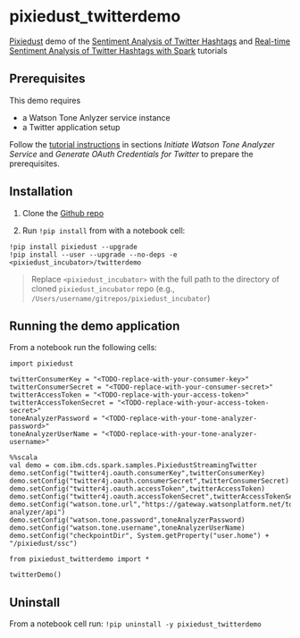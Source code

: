 # pixiedust_twitterdemo

[Pixiedust](https://github.com/ibm-watson-data-lab/pixiedust) demo of the [Sentiment Analysis of Twitter Hashtags](https://developer.ibm.com/clouddataservices/sentiment-analysis-of-twitter-hashtags/) and [Real-time Sentiment Analysis of Twitter Hashtags with Spark](https://developer.ibm.com/clouddataservices/2016/01/15/real-time-sentiment-analysis-of-twitter-hashtags-with-spark/) tutorials  


## Prerequisites

This demo requires
 * a Watson Tone Anlyzer service instance
 * a Twitter application setup

Follow the [tutorial instructions](https://developer.ibm.com/clouddataservices/2016/01/15/real-time-sentiment-analysis-of-twitter-hashtags-with-spark/) in sections _Initiate Watson Tone Analyzer Service_ and _Generate OAuth Credentials for Twitter_ to prepare the prerequisites.

## Installation

1. Clone the [Github repo](https://github.com/ibm-watson-data-lab/pixiedust_incubator)

2. Run `!pip install` from with a notebook cell:
  
  ```
  !pip install pixiedust --upgrade
  !pip install --user --upgrade --no-deps -e <pixiedust_incubator>/twitterdemo
  ```
  
  > Replace `<pixiedust_incubator>` with the full path to the directory of cloned `pixiedust_incubator` repo (e.g., `/Users/username/gitrepos/pixiedust_incubator`)  


## Running the demo application

From a notebook run the following cells:

```
import pixiedust

twitterConsumerKey = "<TODO-replace-with-your-consumer-key>"
twitterConsumerSecret = "<TODO-replace-with-your-consumer-secret>"
twitterAccessToken = "<TODO-replace-with-your-access-token>"
twitterAccessTokenSecret = "<TODO-replace-with-your-access-token-secret>"
toneAnalyzerPassword = "<TODO-replace-with-your-tone-analyzer-password>"
toneAnalyzerUserName = "<TODO-replace-with-your-tone-analyzer-username>"

%%scala
val demo = com.ibm.cds.spark.samples.PixiedustStreamingTwitter
demo.setConfig("twitter4j.oauth.consumerKey",twitterConsumerKey)
demo.setConfig("twitter4j.oauth.consumerSecret",twitterConsumerSecret)
demo.setConfig("twitter4j.oauth.accessToken",twitterAccessToken)
demo.setConfig("twitter4j.oauth.accessTokenSecret",twitterAccessTokenSecret)
demo.setConfig("watson.tone.url","https://gateway.watsonplatform.net/tone-analyzer/api")
demo.setConfig("watson.tone.password",toneAnalyzerPassword)
demo.setConfig("watson.tone.username",toneAnalyzerUserName)
demo.setConfig("checkpointDir", System.getProperty("user.home") + "/pixiedust/ssc")

from pixiedust_twitterdemo import *

twitterDemo()
```

## Uninstall

From a notebook cell run: `!pip uninstall -y pixiedust_twitterdemo `
